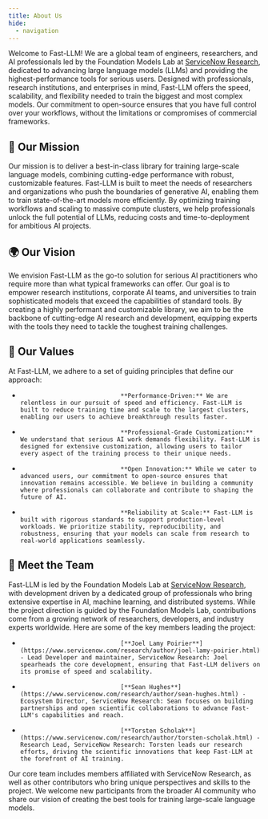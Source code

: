 ```yaml
---
title: About Us
hide:
  - navigation
---
```


Welcome to Fast-LLM! We are a global team of engineers, researchers, and AI professionals led by the Foundation Models Lab at [ServiceNow Research](https://www.servicenow.com/research/), dedicated to advancing large language models (LLMs) and providing the highest-performance tools for serious users. Designed with professionals, research institutions, and enterprises in mind, Fast-LLM offers the speed, scalability, and flexibility needed to train the biggest and most complex models. Our commitment to open-source ensures that you have full control over your workflows, without the limitations or compromises of commercial frameworks.

## 🚀 Our Mission

Our mission is to deliver a best-in-class library for training large-scale language models, combining cutting-edge performance with robust, customizable features. Fast-LLM is built to meet the needs of researchers and organizations who push the boundaries of generative AI, enabling them to train state-of-the-art models more efficiently. By optimizing training workflows and scaling to massive compute clusters, we help professionals unlock the full potential of LLMs, reducing costs and time-to-deployment for ambitious AI projects.

## 🌍 Our Vision

We envision Fast-LLM as the go-to solution for serious AI practitioners who require more than what typical frameworks can offer. Our goal is to empower research institutions, corporate AI teams, and universities to train sophisticated models that exceed the capabilities of standard tools. By creating a highly performant and customizable library, we aim to be the backbone of cutting-edge AI research and development, equipping experts with the tools they need to tackle the toughest training challenges.

## 🎯 Our Values

At Fast-LLM, we adhere to a set of guiding principles that define our approach:

-                                 **Performance-Driven:** We are relentless in our pursuit of speed and efficiency. Fast-LLM is built to reduce training time and scale to the largest clusters, enabling our users to achieve breakthrough results faster.
-                                 **Professional-Grade Customization:** We understand that serious AI work demands flexibility. Fast-LLM is designed for extensive customization, allowing users to tailor every aspect of the training process to their unique needs.
-                                 **Open Innovation:** While we cater to advanced users, our commitment to open-source ensures that innovation remains accessible. We believe in building a community where professionals can collaborate and contribute to shaping the future of AI.
-                                 **Reliability at Scale:** Fast-LLM is built with rigorous standards to support production-level workloads. We prioritize stability, reproducibility, and robustness, ensuring that your models can scale from research to real-world applications seamlessly.

## 👥 Meet the Team

Fast-LLM is led by the Foundation Models Lab at [ServiceNow Research](https://www.servicenow.com/research/), with development driven by a dedicated group of professionals who bring extensive expertise in AI, machine learning, and distributed systems. While the project direction is guided by the Foundation Models Lab, contributions come from a growing network of researchers, developers, and industry experts worldwide. Here are some of the key members leading the project:

-                                 [**Joel Lamy Poirier**](https://www.servicenow.com/research/author/joel-lamy-poirier.html) - Lead Developer and maintainer, ServiceNow Research: Joel spearheads the core development, ensuring that Fast-LLM delivers on its promise of speed and scalability.
-                                 [**Sean Hughes**](https://www.servicenow.com/research/author/sean-hughes.html) - Ecosystem Director, ServiceNow Research: Sean focuses on building partnerships and open scientific collaborations to advance Fast-LLM's capabilities and reach.
-                                 [**Torsten Scholak**](https://www.servicenow.com/research/author/torsten-scholak.html) - Research Lead, ServiceNow Research: Torsten leads our research efforts, driving the scientific innovations that keep Fast-LLM at the forefront of AI training.

Our core team includes members affiliated with ServiceNow Research, as well as other contributors who bring unique perspectives and skills to the project. We welcome new participants from the broader AI community who share our vision of creating the best tools for training large-scale language models.
